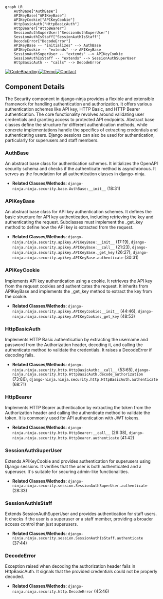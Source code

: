 ```mermaid
graph LR
    AuthBase["AuthBase"]
    APIKeyBase["APIKeyBase"]
    APIKeyCookie["APIKeyCookie"]
    HttpBasicAuth["HttpBasicAuth"]
    HttpBearer["HttpBearer"]
    SessionAuthSuperUser["SessionAuthSuperUser"]
    SessionAuthIsStaff["SessionAuthIsStaff"]
    DecodeError["DecodeError"]
    APIKeyBase -- "initializes" --> AuthBase
    APIKeyCookie -- "extends" --> APIKeyBase
    SessionAuthSuperUser -- "extends" --> APIKeyCookie
    SessionAuthIsStaff -- "extends" --> SessionAuthSuperUser
    HttpBasicAuth -- "calls" --> DecodeError
```
[![CodeBoarding](https://img.shields.io/badge/Generated%20by-CodeBoarding-9cf?style=flat-square)](https://github.com/CodeBoarding/GeneratedOnBoardings)[![Demo](https://img.shields.io/badge/Try%20our-Demo-blue?style=flat-square)](https://www.codeboarding.org/demo)[![Contact](https://img.shields.io/badge/Contact%20us%20-%20codeboarding@gmail.com-lightgrey?style=flat-square)](mailto:codeboarding@gmail.com)

## Component Details

The Security component in django-ninja provides a flexible and extensible framework for handling authentication and authorization. It offers various authentication schemes like API key, HTTP Basic, and HTTP Bearer authentication. The core functionality revolves around validating user credentials and granting access to protected API endpoints. Abstract base classes define the structure for different authentication methods, while concrete implementations handle the specifics of extracting credentials and authenticating users. Django sessions can also be used for authentication, particularly for superusers and staff members.

### AuthBase
An abstract base class for authentication schemes. It initializes the OpenAPI security schema and checks if the authenticate method is asynchronous. It serves as the foundation for all authentication classes in django-ninja.
- **Related Classes/Methods**: `django-ninja.ninja.security.base.AuthBase:__init__` (18:31)

### APIKeyBase
An abstract base class for API key authentication schemes. It defines the basic structure for API key authentication, including retrieving the key and authenticating the request. Subclasses must implement the _get_key method to define how the API key is extracted from the request.
- **Related Classes/Methods**: `django-ninja.ninja.security.apikey.APIKeyBase:__init__` (17:19), `django-ninja.ninja.security.apikey.APIKeyBase:__call__` (21:23), `django-ninja.ninja.security.apikey.APIKeyBase._get_key` (26:27), `django-ninja.ninja.security.apikey.APIKeyBase.authenticate` (30:31)

### APIKeyCookie
Implements API key authentication using a cookie. It retrieves the API key from the request cookies and authenticates the request. It inherits from APIKeyBase and implements the _get_key method to extract the key from the cookie.
- **Related Classes/Methods**: `django-ninja.ninja.security.apikey.APIKeyCookie:__init__` (44:46), `django-ninja.ninja.security.apikey.APIKeyCookie:_get_key` (48:53)

### HttpBasicAuth
Implements HTTP Basic authentication by extracting the username and password from the Authorization header, decoding it, and calling the authenticate method to validate the credentials. It raises a DecodeError if decoding fails.
- **Related Classes/Methods**: `django-ninja.ninja.security.http.HttpBasicAuth:__call__` (53:65), `django-ninja.ninja.security.http.HttpBasicAuth.decode_authorization` (73:86), `django-ninja.ninja.security.http.HttpBasicAuth.authenticate` (68:71)

### HttpBearer
Implements HTTP Bearer authentication by extracting the token from the Authorization header and calling the authenticate method to validate the token. It is commonly used for API authentication with JWT tokens.
- **Related Classes/Methods**: `django-ninja.ninja.security.http.HttpBearer:__call__` (26:38), `django-ninja.ninja.security.http.HttpBearer.authenticate` (41:42)

### SessionAuthSuperUser
Extends APIKeyCookie and provides authentication for superusers using Django sessions. It verifies that the user is both authenticated and a superuser. It's suitable for securing admin-like functionalities.
- **Related Classes/Methods**: `django-ninja.ninja.security.session.SessionAuthSuperUser.authenticate` (28:33)

### SessionAuthIsStaff
Extends SessionAuthSuperUser and provides authentication for staff users. It checks if the user is a superuser or a staff member, providing a broader access control than just superusers.
- **Related Classes/Methods**: `django-ninja.ninja.security.session.SessionAuthIsStaff.authenticate` (37:44)

### DecodeError
Exception raised when decoding the authorization header fails in HttpBasicAuth. It signals that the provided credentials could not be properly decoded.
- **Related Classes/Methods**: `django-ninja.ninja.security.http.DecodeError` (45:46)